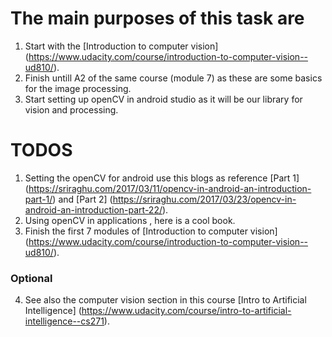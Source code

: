 # The main purposes of this task are
  1. Start with the [Introduction to computer vision] (https://www.udacity.com/course/introduction-to-computer-vision--ud810/).
  2. Finish untill A2 of the same course (module 7) as these are some basics for the image processing.
  3. Start setting up openCV in android studio as it will be our library for vision and processing.
  
  
# TODOS 
   1. Setting the openCV for android  use this blogs as reference [Part 1] (https://sriraghu.com/2017/03/11/opencv-in-android-an-introduction-part-1/)
    and [Part 2] (https://sriraghu.com/2017/03/23/opencv-in-android-an-introduction-part-22/).
   2. Using openCV in applications , here is a cool book. 
   3. Finish the first 7 modules of [Introduction to computer vision] (https://www.udacity.com/course/introduction-to-computer-vision--ud810/).
 ### Optional 
   4. See also the computer vision section in this course [Intro to Artificial Intelligence] (https://www.udacity.com/course/intro-to-artificial-intelligence--cs271).
    
